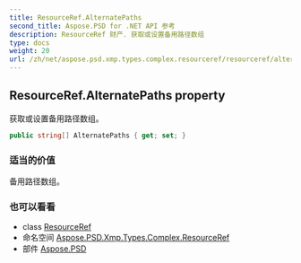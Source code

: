 ```yaml
---
title: ResourceRef.AlternatePaths
second_title: Aspose.PSD for .NET API 参考
description: ResourceRef 财产. 获取或设置备用路径数组
type: docs
weight: 20
url: /zh/net/aspose.psd.xmp.types.complex.resourceref/resourceref/alternatepaths/
---
```

## ResourceRef.AlternatePaths property

获取或设置备用路径数组。

```csharp
public string[] AlternatePaths { get; set; }
```

### 适当的价值

备用路径数组。

### 也可以看看

* class [ResourceRef](../)
* 命名空间 [Aspose.PSD.Xmp.Types.Complex.ResourceRef](../../resourceref/)
* 部件 [Aspose.PSD](../../../)


